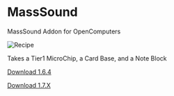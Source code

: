 MassSound
=========

MassSound Addon for OpenComputers

![Recipe](http://i.imgur.com/GVTRuMV.png)

Takes a Tier1 MicroChip, a Card Base, and a Note Block

[Download 1.6.4](https://dl.dropboxusercontent.com/u/93572794/Mods/MassSound-1.6.4-1.1.jar)

[Download 1.7.X](https://dl.dropboxusercontent.com/u/93572794/Mods/MassSound-1.7.2-1.1.jar)
